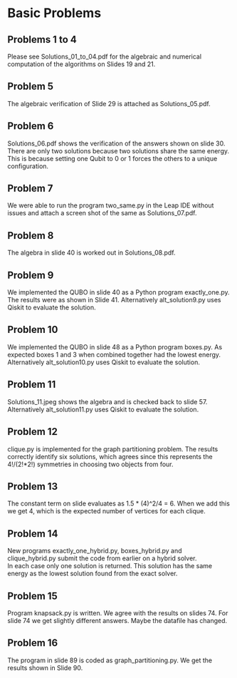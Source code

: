 # Basic Problems 

## Problems 1 to 4

Please see Solutions_01_to_04.pdf for the algebraic and numerical computation of the algorithms on Slides 19 and 21.

## Problem 5

The algebraic verification of Slide 29 is attached as Solutions_05.pdf.

## Problem 6

Solutions_06.pdf shows the verification of the answers shown on slide 30.  There are only two solutions because two solutions share the same energy.  This is because setting one Qubit to 0 or 1 forces the others to a unique configuration.

## Problem 7

We were able to run the program two_same.py in the Leap IDE without issues and attach a screen shot of the same as Solutions_07.pdf.

## Problem 8 

The algebra in slide 40 is worked out in Solutions_08.pdf.

## Problem 9

We implemented the QUBO in slide 40 as a Python program exactly_one.py.  
The results were as shown in Slide 41.  Alternatively alt_solution9.py uses Qiskit to evaluate the solution.

##  Problem 10

We implemented the QUBO in slide 48 as a Python program boxes.py.  As expected boxes 1 and 3 when combined together had the lowest energy.  Alternatively alt_solution10.py uses Qiskit to evaluate the solution.

## Problem 11

Solutions_11.jpeg shows the algebra and is checked back to slide 57.  Alternatively alt_solution11.py uses Qiskit to evaluate the solution.

## Problem 12

clique.py is implemented for the graph partitioning problem. 
The results correctly identify six solutions, which agrees since this represents the 4!/(2!*2!) symmetries in choosing two objects from four.

## Problem 13

The constant term on slide evaluates as 1.5 * (4)^2/4 = 6.  When we add this we get 4, which is the expected number of vertices for each clique.

##  Problem 14

New programs exactly_one_hybrid.py, boxes_hybrid.py and clique_hybrid.py submit the code from earlier on a hybrid solver.  
In each case only one solution is returned.  This solution has the same energy as the lowest solution found from the exact solver.

##  Problem 15

Program knapsack.py is written.  We agree with the results on slides 74.  For slide 74 we get slightly different answers.  Maybe the datafile has changed.

## Problem 16

The program in slide 89 is coded as graph_partitioning.py.  We get the results shown in Slide 90.  
